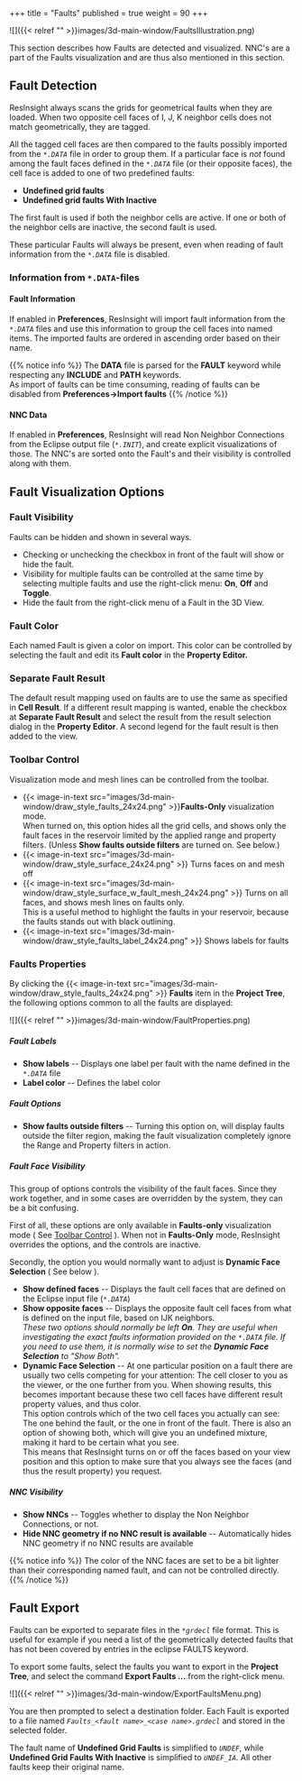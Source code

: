+++
title = "Faults"
published = true
weight = 90
+++

![]({{< relref "" >}}images/3d-main-window/FaultsIllustration.png)

This section describes how Faults are detected and visualized. NNC's are a part of the Faults visualization and are thus also mentioned in this section. 

## Fault Detection

ResInsight always scans the grids for geometrical faults when they are loaded. When two opposite cell faces of I, J, K neighbor cells does not match geometrically, they are tagged. 

All the tagged cell faces are then compared to the faults possibly imported from the _`*.DATA`_ file in order to group them. If a particular face is *not* found among the fault faces defined in the _`*.DATA`_ file (or their opposite faces), the cell face is added to one of two predefined faults: 

- **Undefined grid faults** 
- **Undefined grid faults With Inactive** 
 
The first fault is used if both the neighbor cells are active. If one or both of the neighbor cells are inactive, the second fault is used. 

These particular Faults will always be present, even when reading of fault information from the _`*.DATA`_ file is disabled.

### Information from `*.DATA`-files

#### Fault Information
If enabled in **Preferences**, ResInsight will import fault information from the _`*.DATA`_ files and use this information to group the cell faces into named items. The imported faults are ordered in ascending order based on their name.

{{% notice info %}}
The <b>DATA</b> file is parsed for the <b>FAULT</b> keyword while respecting any <b>INCLUDE</b> and <b>PATH</b> keywords.<br>
As import of faults can be time consuming, reading of faults can be disabled from <b>Preferences->Import faults</b>
{{% /notice %}}

#### NNC Data
If enabled in **Preferences**, ResInsight will read Non Neighbor Connections from the Eclipse output file (_`*.INIT`_), and create explicit visualizations of those. 
The NNC's are sorted onto the Fault's and their visibility is controlled along with them.

## Fault Visualization Options

### Fault Visibility
Faults can be hidden and shown in several ways. 

- Checking or unchecking the checkbox in front of the fault will show or hide the fault. 
- Visibility for multiple faults can be controlled at the same time by selecting multiple faults and use the right-click menu: **On**, **Off** and **Toggle**. 
- Hide the fault from the  right-click menu of a Fault in the 3D View.

### Fault Color
Each named Fault is given a color on import. This color can be controlled by selecting the fault and edit its  **Fault color** in the **Property Editor.**

### Separate Fault Result
The default result mapping used on faults are to use the same as specified in **Cell Result**. If a different result mapping is wanted, enable the checkbox at **Separate Fault Result** and select the result from the result selection dialog in the **Property Editor**. A second legend for the fault result is then added to the view.

### Toolbar Control
Visualization mode and mesh lines can be controlled from the toolbar.

- {{< image-in-text src="images/3d-main-window/draw_style_faults_24x24.png" >}}**Faults-Only** visualization mode. 
   <br>When turned on, this option hides all the grid cells, and shows only the fault faces in the reservoir limited by the applied range and property filters. (Unless **Show faults outside filters** are turned on. See below.)
- {{< image-in-text src="images/3d-main-window/draw_style_surface_24x24.png" >}} Turns faces on and mesh off
- {{< image-in-text src="images/3d-main-window/draw_style_surface_w_fault_mesh_24x24.png" >}} Turns on all faces, and shows mesh lines on faults only.
   <br> This is a useful method to highlight the faults in your reservoir, because the faults stands out with black outlining. 
- {{< image-in-text src="images/3d-main-window/draw_style_faults_label_24x24.png" >}} Shows labels for faults  

### Faults Properties
By clicking the {{< image-in-text src="images/3d-main-window/draw_style_faults_24x24.png" >}} **Faults** item in the **Project Tree**, the following options common to all the faults are displayed: 

 ![]({{< relref "" >}}images/3d-main-window/FaultProperties.png)
 
##### Fault Labels
- **Show labels** -- Displays one label per fault with the name defined in the _`*.DATA`_ file
- **Label color** -- Defines the label color
 
##### Fault Options
- **Show faults outside filters** -- Turning this option on, will display faults outside the filter region, making the fault visualization completely ignore the Range and Property filters in action.

##### Fault Face Visibility
This group of options controls the visibility of the fault faces. Since they work together, and in some cases are overridden by the system, they can be a bit confusing. 

First of all, these options are only available in **Faults-only** visualization mode ( See [Toolbar Control](#toolbar-control) ). When not in **Faults-Only** mode, ResInsight overrides the options, and the controls are inactive. 

Secondly, the option you would normally want to adjust is **Dynamic Face Selection** ( See below ).

- **Show defined faces** -- Displays the fault cell faces that are defined on the Eclipse input file (_`*.DATA`_)
- **Show opposite faces** -- Displays the opposite fault cell faces from what is defined on the input file, based on IJK neighbors.  
  *These two options should normally be left **On**. They are useful when investigating the exact faults information provided on the `*.DATA` file. If you need to use them, it is normally wise to set the **Dynamic Face Selection** to "Show Both".*
- **Dynamic Face Selection** -- At one particular position on a fault there are usually two cells competing for your attention: The cell closer to you as the viewer, or the one further from you. When showing results, this becomes important because these two cell faces have different result property values, and thus color.  
  This option controls which of the two cell faces you actually can see: The one behind the fault, or the one in front of the fault. There is also an option of showing both, which will give you an undefined mixture, making it hard to be certain what you see.  
  This means that ResInsight turns on or off the faces based on your view position and this option to make sure that you always see the faces (and thus the result property) you request.

##### NNC Visibility
 
- **Show NNCs** -- Toggles whether to display the Non Neighbor Connections, or not.
- **Hide NNC geometry if no NNC result is available** -- Automatically hides NNC geometry if no NNC results are available

{{% notice info %}}
The color of the NNC faces are set to be a bit lighter than their corresponding named fault, and can not be controlled directly.
{{% /notice %}}

## Fault Export

Faults can be exported to separate files in the _`*grdecl`_ file format. This is useful for example if you need a list of the geometrically detected faults that has not been covered by entries in the eclipse FAULTS keyword.  

To export some faults, select the faults you want to export in the **Project Tree**, and select the command **Export Faults ...** from the right-click menu.

 ![]({{< relref "" >}}images/3d-main-window/ExportFaultsMenu.png)

You are then prompted to select a destination folder. Each Fault is exported to a file named _`Faults_<fault name>_<case name>.grdecl`_ and stored in the selected folder. 

The fault name of **Undefined Grid Faults** is simplified to _`UNDEF`_, while **Undefined Grid Faults With Inactive** is simplified to _`UNDEF_IA`_. All other faults keep their original name.


